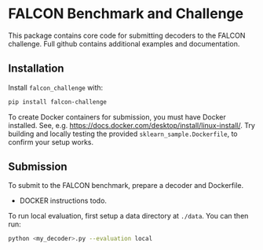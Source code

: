 # FALCON Benchmark and Challenge

This package contains core code for submitting decoders to the FALCON challenge. Full github contains additional examples and documentation.

## Installation
Install `falcon_challenge` with:

```bash
pip install falcon-challenge
```

To create Docker containers for submission, you must have Docker installed.
See, e.g. https://docs.docker.com/desktop/install/linux-install/. Try building and locally testing the provided `sklearn_sample.Dockerfile`, to confirm your setup works.

## Submission
To submit to the FALCON benchmark, prepare a decoder and Dockerfile.
- DOCKER instructions todo.

To run local evaluation, first setup a data directory at `./data`.
You can then run:
```bash
python <my_decoder>.py --evaluation local
```